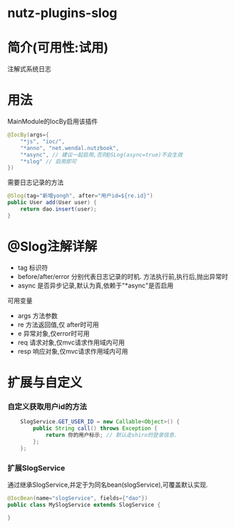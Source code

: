nutz-plugins-slog
==================================

简介(可用性:试用)
==================================

注解式系统日志

用法
==================================

MainModule的IocBy启用该插件

```java
@IocBy(args={
	"*js", "ioc/",
	"*anno", "net.wendal.nutzbook",
	"*async", // 建议一起启用,否则@SLog(async=true)不会生效
	"*slog" // 启用即可
})
```

需要日志记录的方法

```java
@Slog(tag="新增yongh", after="用户id=${re.id}")
public User add(User user) {
    return dao.insert(user);
}
```

@Slog注解详解
======================================

* tag 标识符
* before/after/error 分别代表日志记录的时机. 方法执行前,执行后,抛出异常时
* async 是否异步记录,默认为真,依赖于"*async"是否启用

可用变量

* args 方法参数
* re 方法返回值,仅 after时可用
* e 异常对象,仅error时可用
* req 请求对象,仅mvc请求作用域内可用
* resp 响应对象,仅mvc请求作用域内可用

扩展与自定义
=======================================

### 自定义获取用户id的方法


```java
    SlogService.GET_USER_ID = new Callable<Object>() {
        public String call() throws Exception {
            return 你的用户标示; // 默认走shiro的登录信息.
        };
    };
```

### 扩展SlogService

通过继承SlogService,并定于为同名bean(slogService),可覆盖默认实现.

```java
@IocBean(name="slogService", fields={"dao"})
public class MySlogService extends SlogService {

}
```

